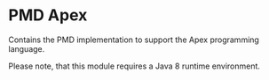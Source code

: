 # PMD Apex

Contains the PMD implementation to support the Apex programming language.

Please note, that this module requires a Java 8 runtime environment.
